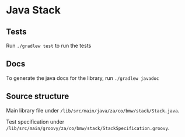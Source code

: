 # Java Stack

## Tests
Run `./gradlew test` to run the tests

## Docs
To generate the java docs for the library, run `./gradlew javadoc`

## Source structure
Main library file under `/lib/src/main/java/za/co/bmw/stack/Stack.java`.

Test specification under `/lib/src/main/groovy/za/co/bmw/stack/StackSpecification.groovy`.

